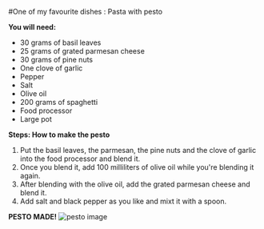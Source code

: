 
#One of my favourite dishes :  Pasta with pesto

**You will need:** 

* 30 grams of basil leaves
* 25 grams of grated parmesan cheese
* 30 grams of pine nuts
* One clove of garlic
* Pepper
* Salt
* Olive oil
* 200 grams of spaghetti 
* Food processor
* Large pot

**Steps: How to make the pesto**

1. Put the basil leaves, the parmesan, the pine nuts and the clove of garlic into the food processor and blend it.    
2. Once you blend it, add 100 milliliters of olive oil while you're blending it again.   
3. After blending with the olive oil, add the grated parmesan cheese and blend it.   
4. Add salt and black pepper as you like and mixt it with a spoon.    

**PESTO MADE!** 
![pesto image](http://theparkerpost.com/wp-content/uploads/2016/10/Karens-Pesto-Sauce-.jpg) 



